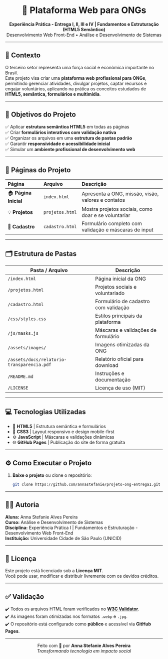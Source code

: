 <h1 align="center">🐶 Plataforma Web para ONGs</h1>
<p align="center">
  <strong>Experiência Prática - Entrega I, II, III e IV | Fundamentos e Estruturação (HTML5 Semântico)</strong><br>
  Desenvolvimento Web Front-End • Análise e Desenvolvimento de Sistemas
</p>

---

## 🧭 Contexto

O terceiro setor representa uma força social e econômica importante no Brasil.  
Este projeto visa criar uma **plataforma web profissional para ONGs**, permitindo gerenciar atividades, divulgar projetos, captar recursos e engajar voluntários, aplicando na prática os conceitos estudados de **HTML5, semântica, formulários e multimídia**.

---

## 🎯 Objetivos do Projeto

✅ Aplicar **estrutura semântica HTML5** em todas as páginas  
✅ Criar **formulários interativos com validação nativa**  
✅ Organizar os arquivos em uma **estrutura de pastas padrão**  
✅ Garantir **responsividade e acessibilidade inicial**  
✅ Simular um **ambiente profissional de desenvolvimento web**

---

## 📄 Páginas do Projeto

| Página | Arquivo | Descrição |
|:--|:--|:--|
| 🏠 **Página Inicial** | `index.html` | Apresenta a ONG, missão, visão, valores e contatos |
| 💡 **Projetos** | `projetos.html` | Mostra projetos sociais, como doar e se voluntariar |
| 📝 **Cadastro** | `cadastro.html` | Formulário completo com validação e máscaras de input |

---

## 🗂️ Estrutura de Pastas

| Pasta / Arquivo                            | Descrição                            |
| ------------------------------------------ | ------------------------------------ |
| `/index.html`                              | Página inicial da ONG                |
| `/projetos.html`                           | Projetos sociais e voluntariado      |
| `/cadastro.html`                           | Formulário de cadastro com validação |
| `/css/styles.css`                          | Estilos principais da plataforma     |
| `/js/masks.js`                             | Máscaras e validações de formulário  |
| `/assets/images/`                          | Imagens otimizadas da ONG            |
| `/assets/docs/relatorio-transparencia.pdf` | Relatório oficial para download      |
| `/README.md`                               | Instruções e documentação            |
| `/LICENSE`                                 | Licença de uso (MIT)                 |


---

## 💻 Tecnologias Utilizadas

- 🧱 **HTML5** | Estrutura semântica e formulários  
- 🎨 **CSS3** | Layout responsivo e design mobile-first  
- ⚙️ **JavaScript** | Máscaras e validações dinâmicas  
- 🌐 **GitHub Pages** | Publicação do site de forma gratuita  

---

## ⚙️ Como Executar o Projeto

1. **Baixe o projeto** ou clone o repositório:  
   ```bash
   git clone https://github.com/annastefanie/projeto-ong-entrega1.git

---

## 👩‍💻 Autoria

**Aluna:** Anna Stefanie Alves Pereira  
**Curso:** Análise e Desenvolvimento de Sistemas  
**Disciplina:** Experiência Prática I | Fundamentos e Estruturação - Desenvolvimento Web Front-End  
**Instituição:** Universidade Cidade de São Paulo (UNICID)

---

## 🧾 Licença

Este projeto está licenciado sob a **Licença MIT**.  
Você pode usar, modificar e distribuir livremente com os devidos créditos.

---

## ✅ Validação

✔️ Todos os arquivos HTML foram verificados no **[W3C Validator](https://validator.w3.org/)**.  
✔️ As imagens foram otimizadas nos formatos `.webp` e `.jpg`.  
✔️ O repositório está configurado como **público** e acessível via **GitHub Pages**.

---

<p align="center">
Feito com 💙 por <strong>Anna Stefanie Alves Pereira</strong><br>
<em>Transformando tecnologia em impacto social</em>
</p>

